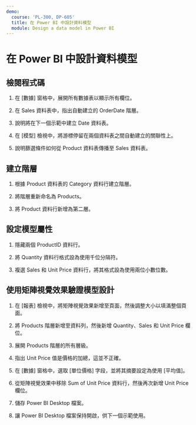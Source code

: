 ```yaml
---
demo:
  course: 'PL-300, DP-605'
  title: 在 Power BI 中設計資料模型
  module: Design a data model in Power BI
---
```

# 在 Power BI 中設計資料模型

## 檢閱程式碼

1. 在 [數據] 窗格中，展開所有數據表以顯示所有欄位。

1. 在 Sales 資料表中，指出自動建立的 OrderDate 階層。

1. 說明將在下一個示範中建立 Date 資料表。

1. 在 [模型] 檢視中，將游標停留在兩個資料表之間自動建立的關聯性上。

1. 說明篩選條件如何從 Product 資料表傳播至 Sales 資料表。

## 建立階層

1. 根據 Product 資料表的 Category 資料行建立階層。

1. 將階層重新命名為 Products。

1. 將 Product 資料行新增為第二層。

## 設定模型屬性

1. 隱藏兩個 ProductID 資料行。

1. 將 Quantity 資料行格式設為使用千位分隔符。

1. 複選 Sales 和 Unit Price 資料行，將其格式設為使用兩位小數位數。

## 使用矩陣視覺效果驗證模型設計

1. 在 [報表] 檢視中，將矩陣視覺效果新增至頁面，然後調整大小以填滿整個頁面。

1. 將 Products 階層新增至資料列，然後新增 Quantity、Sales 和 Unit Price 欄位。

1. 展開 Products 階層的所有層級。

1. 指出 Unit Price 值是價格的加總，這並不正確。

1. 在 [數據] 窗格中，選取 [單位價格] 字段，並將其摘要設定為使用 [平均值]。

1. 從矩陣視覺效果中移除 Sum of Unit Price 資料行，然後再次新增 Unit Price 欄位。

1. 儲存 Power BI Desktop 檔案。

1. 讓 Power BI Desktop 檔案保持開啟，供下一個示範使用。
